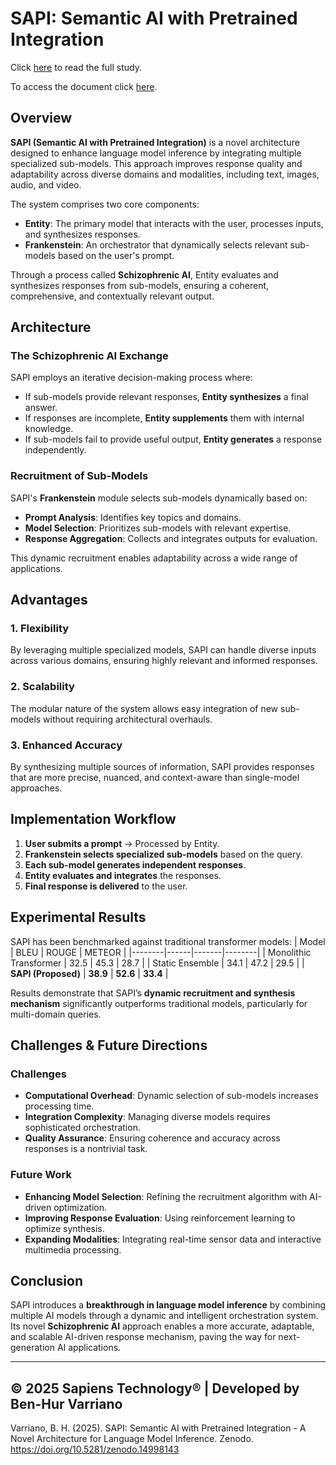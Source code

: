 # SAPI: Semantic AI with Pretrained Integration

Click [here](https://zenodo.org/records/14998143) to read the full study.

To access the document click [here](https://github.com/sapiens-technology/SAPI/blob/main/SAPI.pdf).

## Overview
**SAPI (Semantic AI with Pretrained Integration)** is a novel architecture designed to enhance language model inference by integrating multiple specialized sub-models. This approach improves response quality and adaptability across diverse domains and modalities, including text, images, audio, and video.

The system comprises two core components:

- **Entity**: The primary model that interacts with the user, processes inputs, and synthesizes responses.
- **Frankenstein**: An orchestrator that dynamically selects relevant sub-models based on the user's prompt.

Through a process called **Schizophrenic AI**, Entity evaluates and synthesizes responses from sub-models, ensuring a coherent, comprehensive, and contextually relevant output.

## Architecture
### **The Schizophrenic AI Exchange**
SAPI employs an iterative decision-making process where:
- If sub-models provide relevant responses, **Entity synthesizes** a final answer.
- If responses are incomplete, **Entity supplements** them with internal knowledge.
- If sub-models fail to provide useful output, **Entity generates** a response independently.

### **Recruitment of Sub-Models**
SAPI's **Frankenstein** module selects sub-models dynamically based on:
- **Prompt Analysis**: Identifies key topics and domains.
- **Model Selection**: Prioritizes sub-models with relevant expertise.
- **Response Aggregation**: Collects and integrates outputs for evaluation.

This dynamic recruitment enables adaptability across a wide range of applications.

## Advantages
### **1. Flexibility**
By leveraging multiple specialized models, SAPI can handle diverse inputs across various domains, ensuring highly relevant and informed responses.

### **2. Scalability**
The modular nature of the system allows easy integration of new sub-models without requiring architectural overhauls.

### **3. Enhanced Accuracy**
By synthesizing multiple sources of information, SAPI provides responses that are more precise, nuanced, and context-aware than single-model approaches.

## Implementation Workflow
1. **User submits a prompt** → Processed by Entity.
2. **Frankenstein selects specialized sub-models** based on the query.
3. **Each sub-model generates independent responses**.
4. **Entity evaluates and integrates** the responses.
5. **Final response is delivered** to the user.

## Experimental Results
SAPI has been benchmarked against traditional transformer models:
| Model | BLEU | ROUGE | METEOR |
|--------|------|-------|--------|
| Monolithic Transformer | 32.5 | 45.3 | 28.7 |
| Static Ensemble | 34.1 | 47.2 | 29.5 |
| **SAPI (Proposed)** | **38.9** | **52.6** | **33.4** |

Results demonstrate that SAPI’s **dynamic recruitment and synthesis mechanism** significantly outperforms traditional models, particularly for multi-domain queries.

## Challenges & Future Directions
### **Challenges**
- **Computational Overhead**: Dynamic selection of sub-models increases processing time.
- **Integration Complexity**: Managing diverse models requires sophisticated orchestration.
- **Quality Assurance**: Ensuring coherence and accuracy across responses is a nontrivial task.

### **Future Work**
- **Enhancing Model Selection**: Refining the recruitment algorithm with AI-driven optimization.
- **Improving Response Evaluation**: Using reinforcement learning to optimize synthesis.
- **Expanding Modalities**: Integrating real-time sensor data and interactive multimedia processing.

## Conclusion
SAPI introduces a **breakthrough in language model inference** by combining multiple AI models through a dynamic and intelligent orchestration system. Its novel **Schizophrenic AI** approach enables a more accurate, adaptable, and scalable AI-driven response mechanism, paving the way for next-generation AI applications.

---
© 2025 Sapiens Technology® | Developed by Ben-Hur Varriano
---
Varriano, B. H. (2025). SAPI: Semantic AI with Pretrained Integration - A Novel Architecture for Language Model Inference. Zenodo. https://doi.org/10.5281/zenodo.14998143
